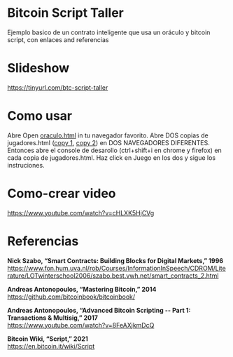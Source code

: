 # Bitcoin Script Taller
Ejemplo basico de un contrato inteligente que usa un oráculo y bitcoin script, con enlaces and referencias

# Slideshow
https://tinyurl.com/btc-script-taller

# Como usar
Abre Open [oraculo.html](https://supertestnet.github.io/btc-script-taller/oraculo.html) in tu navegador favorito. Abre DOS copias de jugadores.html ([copy 1](https://supertestnet.github.io/btc-script-taller/jugadores.html), [copy 2](https://supertestnet.github.io/btc-script-taller/jugadores.html)) en DOS NAVEGADORES DIFERENTES. Entonces abre el console de desarollo (ctrl+shift+i en chrome y firefox) en cada copia de jugadores.html. Haz click en Juego en los dos y sigue los instruciones.

# Como-crear video
https://www.youtube.com/watch?v=cHLXK5HjCVg

# Referencias
**Nick Szabo, “Smart Contracts: Building Blocks for Digital Markets,” 1996**  
https://www.fon.hum.uva.nl/rob/Courses/InformationInSpeech/CDROM/Literature/LOTwinterschool2006/szabo.best.vwh.net/smart_contracts_2.html

**Andreas Antonopoulos, “Mastering Bitcoin,” 2014**  
https://github.com/bitcoinbook/bitcoinbook/

**Andreas Antonopoulos, “Advanced Bitcoin Scripting -- Part 1: Transactions & Multisig,” 2017**  
https://www.youtube.com/watch?v=8FeAXjkmDcQ

**Bitcoin Wiki, “Script,” 2021**  
https://en.bitcoin.it/wiki/Script
